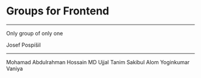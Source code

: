 # Groups for Frontend

---

Only group of only one

Josef Pospíšil

---
Mohamad Abdulrahman
Hossain MD Ujjal
Tanim Sakibul Alom
Yoginkumar Vaniya
